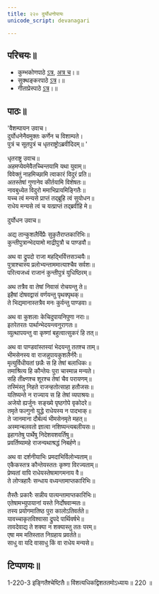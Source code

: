 ```yaml
---
title: २२० दुर्योधनोपायः
unicode_script: devanagari

---
```

## परिचयः॥  
- कुम्भकोणपाठे [ऽत्र](https://archive.org/details/mahAbhArata-kumbhakoNam/page/n381), [अत्र च](https://sanskritdocuments.org/mirrors/mahabharata/mbhK/mahabharata-k-01-sa.html)।॥  
- सुक्थङ्करपाठे [ऽत्र](http://bombay.indology.info/mahabharata/text/UD/MBh01.txt)।॥  
- गीताप्रेस्पाठे [ऽत्र](https://archive.org/stream/mahabharata01ramauoft#page/572/mode/1up)।॥  


## पाठः॥  
'वैशम्पायन उवाच।  
दुर्योधनेनैवमुक्तः कर्णेन च विशाम्पते।  
पुत्रं च सूतपुत्रं च धृतराष्ट्रोऽब्रवीदिदम्॥ '

धृतराष्ट्र उवाच॥  
अहमप्येवमेवैतच्चिन्तयामि यथा युवाम्॥  
विवेक्तुं नाहमिच्छामि त्वाकारं विदुरं प्रति॥  
अतस्तेषां गुणानेव कीर्तयामि विशेषतः॥  
नावबुध्येत विदुरो ममाभिप्रायमिङ्गितैः॥  
यच्च त्वं मन्यसे प्राप्तं तद्ब्रूहि त्वं सुयोधन॥  
राधेय मन्यसे त्वं च यत्प्राप्तं तद्ब्रवीहि मे॥  

दुर्योधन उवाच॥  

अद्य तान्कुशलैर्विप्रैः सुकृतैराप्तकारिभिः॥  
कुन्तीपुत्रान्भेदयामो माद्रीपुत्रौ च पाण्डवौ॥  

अथ वा द्रुपदो राजा महद्भिर्वित्तसञ्चयैः॥  
पुत्राश्चास्य प्रलोभ्यन्ताममात्याश्चैव सर्वशः॥  
परित्यजध्वं राजानं कुन्तीपुत्रं युधिष्ठिरम्॥  

अथ तत्रैव वा तेषां निवासं रोचयन्तु ते॥  
इहैषां दोषवद्वासं वर्णयन्तु पृथक्पृथक्॥  
ते भिद्यमानास्तत्रैव मनः कुर्वन्तु पाण्डवाः॥  

अथ वा कुशलाः केचिदुपायनिपुणा नराः॥  
इतरेतरतः पार्थान्भेदयन्त्वनुरागतः॥  
व्युत्थापयन्तु वा कृष्णां बहुत्वात्सुकरं हि तत्॥  

अथ वा पाण्डवांस्तस्यां भेदयन्तु ततश्च ताम्॥  
भीमसेनस्य वा राजन्नुपायकुशलैर्नरैः॥  
मृत्युर्विधीयतां छन्नैः स हि तेषां बलाधिकः॥  
तमाश्रित्य हि कौन्तेयः पुरा चास्मान्न मन्यते।  
सहि तीक्ष्णश्च शूरश्च तेषां चैव परायणम्॥  
तस्मिंस्तु निहते राजन्हतोत्साहा हतौजसः॥  
यतिष्यन्ते न राज्याय स हि तेषां व्यपाश्रयः॥  
अजेयो ह्यर्जुनः सङ्ख्ये पृष्ठगोपे वृकोदरे॥  
तमृते फल्गुनो युद्धे राधेयस्य न पादभाक्॥  
ते जानमाना दौर्बल्यं भीमसेनमृते महत्॥  
अस्मान्बलवतो ज्ञात्वा नशिष्यन्त्यबलीयसः॥  
इहागतेषु पार्थेषु निदेशवशवर्तिषु॥  
प्रवर्तिष्यामहे राजन्यथाश्रद्धं निबर्हणे॥  

अथ वा दर्शनीयाभिः प्रमदाभिर्विलोभ्यताम्॥  
एकैकस्तत्र कौन्तेयस्ततः कृष्णा विरज्यताम्॥  
प्रेष्यतां वापि राधेयस्तेषामागमनाय वै॥  
ते लोप्त्रहारैः सन्धाय वध्यन्तामाप्तकारिभिः॥  

तैस्तैः प्रकारैः सन्नीय पात्यन्तामाप्तकारिभिः॥  
एतेषामभ्युपायानां यस्ते निर्दोषवान्मतः॥  
तस्य प्रयोगमातिष्ठ पुरा कालोऽतिवर्तते॥  
यावच्चाकृतविश्वासा द्रुपदे पार्थिवर्षभे॥  
तावदेवाद्य ते शक्या न शक्यास्तु ततः परम्॥  
एषा मम मतिस्तात निग्रहाय प्रवर्तते॥  
साधु वा यदि वासाधु किं वा राधेय मन्यसे॥  

## टिप्पणयः॥  
1-220-3 इङ्गितैश्चेष्टितैः॥ विंशत्यधिकद्विशततमोऽध्यायः॥ 220 ॥